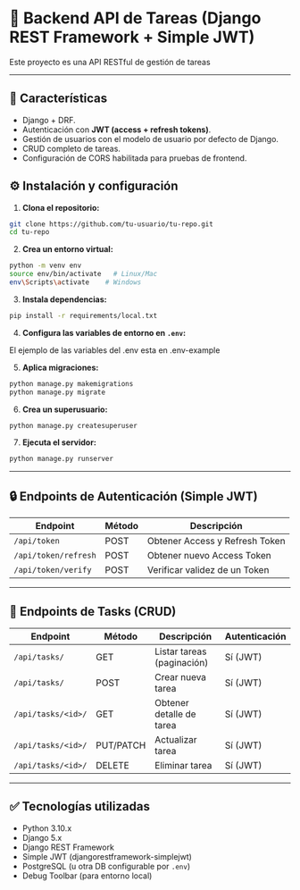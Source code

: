 
# 📝 Backend API de Tareas (Django REST Framework + Simple JWT)

Este proyecto es una API RESTful de gestión de tareas

---

## 🚀 Características

- Django + DRF.
- Autenticación con **JWT (access + refresh tokens)**.
- Gestión de usuarios con el modelo de usuario por defecto de Django.
- CRUD completo de tareas.
- Configuración de CORS habilitada para pruebas de frontend.


## ⚙️ Instalación y configuración

1. **Clona el repositorio:**

```bash
git clone https://github.com/tu-usuario/tu-repo.git
cd tu-repo
```

2. **Crea un entorno virtual:**

```bash
python -m venv env
source env/bin/activate   # Linux/Mac
env\Scripts\activate    # Windows
```

3. **Instala dependencias:**

```bash
pip install -r requirements/local.txt
```

4. **Configura las variables de entorno en `.env`:**

El ejemplo de las variables del .env esta en .env-example

5. **Aplica migraciones:**

```bash
python manage.py makemigrations
python manage.py migrate
```

6. **Crea un superusuario:**

```bash
python manage.py createsuperuser
```

7. **Ejecuta el servidor:**

```bash
python manage.py runserver
```

---

## 🔒 Endpoints de Autenticación (Simple JWT)

| Endpoint              | Método | Descripción                      |
|----------------------|--------|----------------------------------|
| `/api/token`         | POST   | Obtener Access y Refresh Token   |
| `/api/token/refresh`  | POST   | Obtener nuevo Access Token       |
| `/api/token/verify`   | POST   | Verificar validez de un Token    |

---

## 📝 Endpoints de Tasks (CRUD)

| Endpoint              | Método   | Descripción                 | Autenticación |
|----------------------|----------|-----------------------------|--------------|
| `/api/tasks/`        | GET      | Listar tareas (paginación)  | Sí (JWT)     |
| `/api/tasks/`        | POST     | Crear nueva tarea          | Sí (JWT)     |
| `/api/tasks/<id>/`   | GET      | Obtener detalle de tarea   | Sí (JWT)     |
| `/api/tasks/<id>/`   | PUT/PATCH| Actualizar tarea           | Sí (JWT)     |
| `/api/tasks/<id>/`   | DELETE   | Eliminar tarea             | Sí (JWT)     |

---

## ✅ Tecnologías utilizadas

- Python 3.10.x
- Django 5.x
- Django REST Framework
- Simple JWT (djangorestframework-simplejwt)
- PostgreSQL (u otra DB configurable por `.env`)
- Debug Toolbar (para entorno local)

